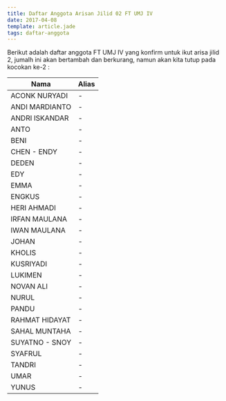 ```yaml
---
title: Daftar Anggota Arisan Jilid 02 FT UMJ IV
date: 2017-04-08
template: article.jade
tags: daftar-anggota
---
```


Berikut adalah daftar anggota FT UMJ IV yang konfirm untuk ikut arisa jilid 2, jumalh ini akan bertambah dan berkurang, namun akan kita tutup pada kocokan ke-2 :


|Nama						| Alias 					|
|--------------------------	|--------------------------	|
| ACONK NURYADI 			|	- |
| ANDI MARDIANTO 			|	- |
| ANDRI ISKANDAR 			|	- |
| ANTO 						|	- |
| BENI 						|	- |
| CHEN - ENDY 				|	- |
| DEDEN 					|	- |
| EDY 						|	- |
| EMMA 						|	- |
| ENGKUS 					|	- |
| HERI AHMADI 				|	- |
| IRFAN MAULANA 			|	- |
| IWAN MAULANA 				|	- |
| JOHAN 					|	- |
| KHOLIS 					|	- |
| KUSRIYADI 				|	- |
| LUKIMEN 					|	- |
| NOVAN ALI 				|	- |
| NURUL				 		|	- |
| PANDU 					|	- |
| RAHMAT HIDAYAT 			|	- |
| SAHAL MUNTAHA 			|	- |
| SUYATNO - SNOY 			|	- |
| SYAFRUL 					|	- |
| TANDRI 					|	- |
| UMAR 						|	- |
| YUNUS 					|	- |
